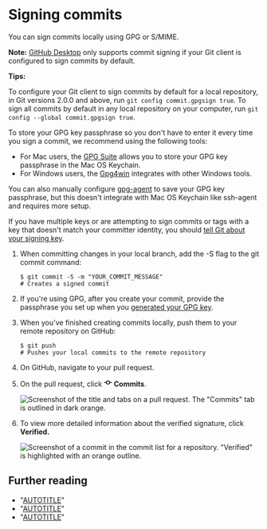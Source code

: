 # Signing commits

You can sign commits locally using GPG or S/MIME.

<div class="ghd-spotlight ghd-spotlight-note border rounded-1 my-3 p-3 f5 color-border-accent-emphasis color-bg-accent">

**Note:** [GitHub Desktop](https://desktop.github.com/) only supports commit signing if your Git client is configured to sign commits by default.

</div>

<div class="ghd-spotlight ghd-spotlight-tip border rounded-1 my-3 p-3 f5 color-border-accent-emphasis color-bg-accent">

**Tips:**

To configure your Git client to sign commits by default for a local repository, in Git versions 2.0.0 and above, run `git config commit.gpgsign true`. To sign all commits by default in any local repository on your computer, run `git config --global commit.gpgsign true`.

To store your GPG key passphrase so you don't have to enter it every time you sign a commit, we recommend using the following tools:
- For Mac users, the [GPG Suite](https://gpgtools.org/) allows you to store your GPG key passphrase in the Mac OS Keychain.
- For Windows users, the [Gpg4win](https://www.gpg4win.org/) integrates with other Windows tools.

You can also manually configure [gpg-agent](http://linux.die.net/man/1/gpg-agent) to save your GPG key passphrase, but this doesn't integrate with Mac OS Keychain like ssh-agent and requires more setup.

</div>

If you have multiple keys or are attempting to sign commits or tags with a key that doesn't match your committer identity, you should [tell Git about your signing key](/authentication/managing-commit-signature-verification/telling-git-about-your-signing-key).

1. When committing changes in your local branch, add the -S flag to the git commit command:

   ```shell
   $ git commit -S -m "YOUR_COMMIT_MESSAGE"
   # Creates a signed commit
   ```

1. If you're using GPG, after you create your commit, provide the passphrase you set up when you [generated your GPG key](/authentication/managing-commit-signature-verification/generating-a-new-gpg-key).
1. When you've finished creating commits locally, push them to your remote repository on GitHub:

   ```shell
   $ git push
   # Pushes your local commits to the remote repository
   ```

1. On GitHub, navigate to your pull request.
1. On the pull request, click <svg version="1.1" width="16" height="16" viewBox="0 0 16 16" class="octicon octicon-git-commit" aria-hidden="true"><path d="M11.93 8.5a4.002 4.002 0 0 1-7.86 0H.75a.75.75 0 0 1 0-1.5h3.32a4.002 4.002 0 0 1 7.86 0h3.32a.75.75 0 0 1 0 1.5Zm-1.43-.75a2.5 2.5 0 1 0-5 0 2.5 2.5 0 0 0 5 0Z"></path></svg> **Commits**.

   ![Screenshot of the title and tabs on a pull request. The "Commits" tab is outlined in dark orange.](/assets/images/help/pull_requests/pull-request-tabs-commits.png)
1. To view more detailed information about the verified signature, click **Verified.**

   ![Screenshot of a commit in the commit list for a repository. "Verified" is highlighted with an orange outline.](/assets/images/help/commits/verified-commit.png)

## Further reading

- "[AUTOTITLE](/authentication/managing-commit-signature-verification/telling-git-about-your-signing-key)"
- "[AUTOTITLE](/authentication/managing-commit-signature-verification/signing-tags)"
- "[AUTOTITLE](/codespaces/managing-your-codespaces/managing-gpg-verification-for-github-codespaces)"
